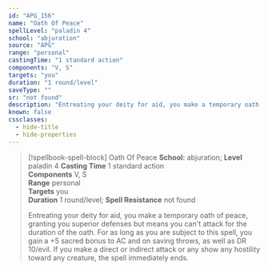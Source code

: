 ```yaml
---
id: "APG_156"
name: "Oath Of Peace"
spellLevel: "paladin 4"
school: "abjuration"
source: "APG"
range: "personal"
castingTime: "1 standard action"
components: "V, S"
targets: "you"
duration: "1 round/level"
saveType: ""
sr: "not found"
description: "Entreating your deity for aid, you make a temporary oath of peace, granting you superior defenses but means you can't attack for the duration of the oath. For as long as you are subject to this spell, you gain a +5 sacred bonus to AC and on saving throws, as well as DR 10/evil. If you make a direct or indirect attack or any show any hostility toward any creature, the spell immediately ends."
known: false
cssclasses:
  - hide-title
  - hide-properties
---
```


> [!spellbook-spell-block] Oath Of Peace
> **School:** abjuration; **Level** paladin 4
> **Casting Time** 1 standard action  
> **Components** V, S  
> **Range** personal  
> **Targets** you  
> **Duration** 1 round/level; **Spell Resistance** not found
> 
> Entreating your deity for aid, you make a temporary oath of peace, granting you superior defenses but means you can't attack for the duration of the oath. For as long as you are subject to this spell, you gain a +5 sacred bonus to AC and on saving throws, as well as DR 10/evil. If you make a direct or indirect attack or any show any hostility toward any creature, the spell immediately ends.